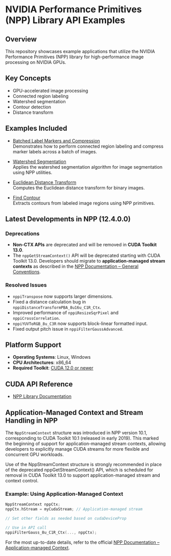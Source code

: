 # NVIDIA Performance Primitives (NPP) Library API Examples

## Overview

This repository showcases example applications that utilize the NVIDIA Performance Primitives (NPP) library for high-performance image processing on NVIDIA GPUs.

## Key Concepts

- GPU-accelerated image processing
- Connected region labeling
- Watershed segmentation
- Contour detection
- Distance transform

## Examples Included

- [Batched Label Markers and Compression](batchedLabelMarkersAndCompression/)  
  Demonstrates how to perform connected region labeling and compress marker labels across a batch of images.

- [Watershed Segmentation](watershedSegmentation/)  
  Applies the watershed segmentation algorithm for image segmentation using NPP utilities.

- [Euclidean Distance Transform](distanceTransform/)  
  Computes the Euclidean distance transform for binary images.

- [Find Contour](findContour/)  
  Extracts contours from labeled image regions using NPP primitives.

## Latest Developments in NPP (12.4.0.0)

### Deprecations

- **Non-CTX APIs** are deprecated and will be removed in **CUDA Toolkit 13.0**.  
- The `nppGetStreamContext()` API will be deprecated starting with CUDA Toolkit 13.0. Developers should migrate to **application-managed stream contexts** as described in the [NPP Documentation – General Conventions](https://docs.nvidia.com/cuda/npp/introduction.html#general-conventions).

### Resolved Issues

- `nppiTranspose` now supports larger dimensions.  
- Fixed a distance calculation bug in `nppiDistanceTransformPBA_8u16u_C1R_Ctx`.  
- Improved performance of `nppiResizeSqrPixel` and `nppiCrossCorrelation`.  
- `nppiYUVToRGB_8u_C3R` now supports block-linear formatted input.  
- Fixed output pitch issue in `nppiFilterGaussAdvanced`.  

## Platform Support

- **Operating Systems**: Linux, Windows  
- **CPU Architectures**: x86_64  
- **Required Toolkit**: [CUDA 12.0 or newer](https://developer.nvidia.com/cuda-downloads)

## CUDA API Reference

- [NPP Library Documentation](https://docs.nvidia.com/cuda/npp/index.html)

## Application-Managed Context and Stream Handling in NPP

The `NppStreamContext` structure was introduced in NPP version 10.1, corresponding to CUDA Toolkit 10.1 (released in early 2019). 
This marked the beginning of support for application-managed stream contexts, allowing developers to explicitly manage CUDA streams for more flexible and concurrent GPU workloads. 

Use of the NppStreamContext structure is strongly recommended in place of the deprecated nppGetStreamContext() API, which is scheduled for removal in CUDA Toolkit 13.0 to support application-managed stream and context control.


### Example: Using Application-Managed Context

```cpp
NppStreamContext nppCtx;
nppCtx.hStream = myCudaStream; // Application-managed stream

// Set other fields as needed based on cudaDeviceProp

// Use in API call
nppiFilterGauss_8u_C1R_Ctx(..., nppCtx); 
```

For the most up-to-date details, refer to the official [NPP Documentation – Application-managed Context](https://docs.nvidia.com/cuda/npp/index.html#application-managed-context).